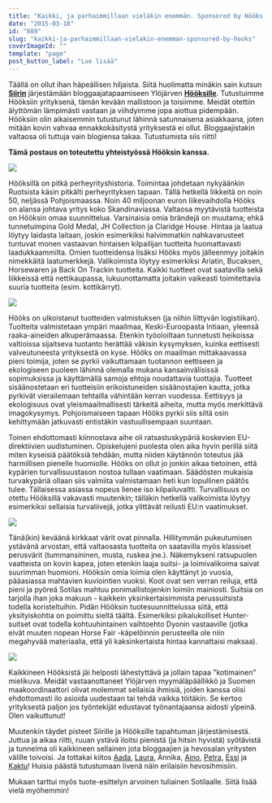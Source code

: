 ```yaml
---
title: "Kaikki, ja parhaimmillaan vieläkin enemmän. Sponsored by Hööks."
date: "2015-03-18"
id: "889"
slug: "kaikki-ja-parhaimmillaan-vielakin-enemman-sponsored-by-hooks"
coverImageId: ""
template: "page"
post_button_label: "Lue lisää"
---
```


Täällä on ollut ihan häpeällisen hiljaista. Siitä huolimatta minäkin sain kutsun [**Siirin**](http://skaskinen.blogspot.fi/) järjestämään bloggaajatapaamiseen Ylöjärven [**Hööksille**](http://www.hooks.fi/). Tutustuimme Hööksiin yrityksenä, tämän kevään mallistoon ja toisiimme. Meidät otettiin älyttömän lämpimästi vastaan ja viihdyimme jopa aiottua pidempään. Hööksiin olin aikaisemmin tutustunut lähinnä satunnaisena asiakkaana, joten mitään kovin vahvaa ennakkokäsitystä yrityksestä ei ollut. Bloggaajistakin valtaosa oli tuttuja vain blogiensa takaa. Tutustumista siis riitti!

  

**Tämä postaus on toteutettu yhteistyössä Hööksin kanssa.**

  

[![](/images/IMG_1747_.png)](http://1.bp.blogspot.com/-CXu00jglnuw/VQnr6swm2GI/AAAAAAAAJRk/5xiTHZMUFPE/s1600/IMG_1747_.png)

  

Hööksillä on pitkä perheyrityshistoria. Toimintaa johdetaan nykyäänkin Ruotsista käsin pitkälti perheyrityksen tapaan. Tällä hetkellä liikkeitä on noin 50, neljässä Pohjoismaassa. Noin 40 miljoonan euron liikevaihdolla Hööks on alansa johtava yritys koko Skandinaviassa. Valtaosa myytävistä tuotteista on Hööksin omaa suunnittelua. Varsinaisia omia brändejä on muutama; ehkä tunnetuimpina Gold Medal, JH Collection ja Claridge House. Hintaa ja laatua löytyy laidasta laitaan, joskin esimerkiksi halvimmatkin nahkavarusteet tuntuvat monen vastaavan hintaisen kilpailijan tuotteita huomattavasti laadukkaammilta. Omien tuotteidensa lisäksi Hööks myös jälleenmyy joitakin nimekkäitä laatumerkkejä. Valikoimista löytyy esimerkiksi Ariatin, Bucaksen, Horsewaren ja Back On Trackin tuotteita. Kaikki tuotteet ovat saatavilla sekä liikkeissä että nettikaupassa, lukuunottamatta joitakin vaikeasti toimitettavia suuria tuotteita (esim. kottikärryt).

  

[![](/images/IMG_1754_.png)](http://4.bp.blogspot.com/-97G-xfsWKeU/VQnr7Z6sSkI/AAAAAAAAJRo/eFT3S3Vee0Q/s1600/IMG_1754_.png)

  

Hööks on ulkoistanut tuotteiden valmistuksen (ja niihin liittyvän logistiikan). Tuotteita valmistetaan ympäri maailmaa, Keski-Euroopasta Intiaan, yleensä raaka-aineiden alkuperämaassa. Etenkin työoloiltaan tunnetusti heikoissa valtioissa sijaitseva tuotanto herättää väkisin kysymyksen, kuinka eettisesti valveutuneesta yrityksestä on kyse. Hööks on maailman mittakaavassa pieni toimija, joten se pyrkii vaikuttamaan tuotannon eettiseen ja ekologiseen puoleen lähinnä olemalla mukana kansainvälisissä sopimuksissa ja käyttämällä samoja ehtoja noudattavia tuottajia. Tuotteet sisäänostetaan eri tuotteisiin erikoistuneiden sisäänostajien kautta, jotka pyrkivät vierailemaan tehtailla vähintään kerran vuodessa. Eettisyys ja ekologisuus ovat yleismaailmallisesti tärkeitä aiheita, mutta myös merkittävä imagokysymys. Pohjoismaiseen tapaan Hööks pyrkii siis siltä osin kehittymään jatkuvasti entistäkin vastuullisempaan suuntaan.

  

Toinen ehdottomasti kiinnostava aihe oli ratsastuskypäriä koskevien EU-direktiivien uudistuminen. Opiskelujeni puolesta olen aika hyvin perillä siitä miten kyseisiä päätöksiä tehdään, mutta niiden käytännön toteutus jää harmillisen pienelle huomiolle. Hööks on ollut jo jonkin aikaa tietoinen, että kypärien turvallisuustason nostoa tullaan vaatimaan. Säädösten mukaisia turvakypäriä ollaan siis valmiita valmistamaan heti kun lopullinen päätös tulee. Tällaisessa asiassa nopeus lienee iso kilpailuvaltti. Turvallisuus on otettu Hööksillä vakavasti muutenkin; tälläkin hetkellä valikoimista löytyy esimerkiksi sellaisia turvaliivejä, jotka ylittävät reilusti EU:n vaatimukset.

  

[![](/images/IMG_1744_.png)](http://1.bp.blogspot.com/-wRrfQ7Ixpic/VQnr6uRtHOI/AAAAAAAAJRg/xd1Q7NN9ZWA/s1600/IMG_1744_.png)

  

Tänä(kin) keväänä kirkkaat värit ovat pinnalla. Hillitymmän pukeutumisen ystävänä arvostan, että valtaosasta tuotteita on saatavilla myös klassiset perusvärit (tummansininen, musta, ruskea jne.). Näkemykseni ratsupuolen vaatteista on kovin kapea, joten etenkin laaja suitsi- ja loimivalikoima saivat suurimman huomioni. Hööksin omia loimia olen käyttänyt jo vuosia, pääasiassa mahtavien kuviointien vuoksi. Koot ovat sen verran reiluja, että pieni ja pyöreä Sotilas mahtuu ponimallistojenkin loimiin mainiosti. Suitsia on tarjolla ihan joka makuun - kaikkein yksinkertaisimmista perussuitsista todella koristeltuihin. Pidän Hööksin tuotesuunnittelussa siitä, että yksityiskohtia on poimittu sieltä täältä. Esimerkiksi pikalukolliset Hunter-suitset ovat todella kohtuuhintainen vaihtoehto Dyonin vastaaville (jotka eivät muuten nopean Horse Fair -käpelöinnin perusteella ole niin megahyvää materiaalia, että yli kaksinkertaista hintaa kannattaisi maksaa).

  

[![](/images/IMG_1761_.png)](http://3.bp.blogspot.com/-z1gCLTwQekA/VQnr7sCbH_I/AAAAAAAAJR0/RRYcV_8i1PE/s1600/IMG_1761_.png)

  

Kaikkineen Hööksistä jäi helposti lähestyttävä ja jollain tapaa "kotimainen" mielikuva. Meidät vastaanottaneet Ylöjärven myymäläpäällikkö ja Suomen maakoordinaattori olivat molemmat sellaisia ihmisiä, joiden kanssa olisi ehdottomasti ilo asioida uudestaan tai tehdä vaikka töitäkin. Se kertoo yrityksestä paljon jos työntekijät edustavat työnantajaansa aidosti ylpeinä. Olen vaikuttunut!

  

Muutenkin täydet pisteet Siirille ja Hööksille tapahtuman järjestämisestä. Juttua ja aikaa riitti, ruuan ystävä iloitsi pienistä (ja hitsin hyvistä) syötävistä ja tunnelma oli kaikkineen sellainen jota bloggaajien ja hevosalan yritysten välille toivoisi. Ja tottakai kiitos [Aada](http://aadanhevoselamaa.blogspot.fi/), [Laura](http://laepinelamaa.blogspot.fi/), Annika, [Aino](http://aiinon.blogspot.fi/), [Petra](http://petrapalomaki.blogspot.fi/), [Essi](http://essinponiblogi.blogspot.fi/) ja [Kaktu](http://kaktujafutura.blogspot.fi/)! Huisia päästä tutustumaan livenä näin erilaisiin hevosihmisiin.

  

Mukaan tarttui myös tuote-esittelyn arvoinen tuliainen Sotilaalle. Siitä lisää vielä myöhemmin!
